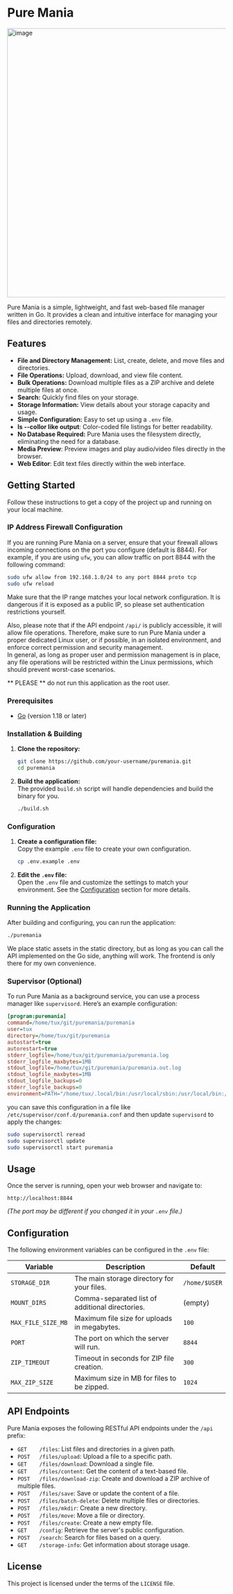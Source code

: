 # Pure Mania  
  
<img width="1366" height="621" alt="image" src="https://github.com/user-attachments/assets/b4b24f9f-c5eb-40fc-b512-3f5d4341afbc" />  

Pure Mania is a simple, lightweight, and fast web-based file manager written in Go. It provides a clean and intuitive interface for managing your files and directories remotely.  
  
## Features  
  
- **File and Directory Management:** List, create, delete, and move files and directories.  
- **File Operations:** Upload, download, and view file content.  
- **Bulk Operations:** Download multiple files as a ZIP archive and delete multiple files at once.  
- **Search:** Quickly find files on your storage.  
- **Storage Information:** View details about your storage capacity and usage.  
- **Simple Configuration:** Easy to set up using a `.env` file.  
- **ls --collor like output**: Color-coded file listings for better readability.
- **No Database Required:** Pure Mania uses the filesystem directly, eliminating the need for a database.
- **Media Preview**: Preview images and play audio/video files directly in the browser.
- **Web Editor**: Edit text files directly within the web interface.
  
## Getting Started  
  
Follow these instructions to get a copy of the project up and running on your local machine.  
### IP Address Firewall Configuration
If you are running Pure Mania on a server, ensure that your firewall allows incoming connections on the port you configure (default is 8844). For example, if you are using `ufw`, you can allow traffic on port 8844 with the following command:

```bash
sudo ufw allow from 192.168.1.0/24 to any port 8844 proto tcp
sudo ufw reload
```
Make sure that the IP range matches your local network configuration. It is dangerous if it is exposed as a public IP, so please set authentication restrictions yourself.

Also, please note that if the API endpoint `/api/` is publicly accessible, it will allow file operations. Therefore, make sure to run Pure Mania under a proper dedicated Linux user, or if possible, in an isolated environment, and enforce correct permission and security management.  
In general, as long as proper user and permission management is in place, any file operations will be restricted within the Linux permissions, which should prevent worst-case scenarios.  

** PLEASE ** do not run this application as the root user.
  
### Prerequisites  
  
- [Go](https://golang.org/doc/install) (version 1.18 or later)  
  
### Installation & Building  
  
1.  **Clone the repository:**  
    ```bash  
    git clone https://github.com/your-username/puremania.git  
    cd puremania  
    ```  
  
2.  **Build the application:**  
    The provided `build.sh` script will handle dependencies and build the binary for you.  
    ```bash  
    ./build.sh  
    ```  
  
### Configuration  
  
1.  **Create a configuration file:**  
    Copy the example `.env` file to create your own configuration.  
    ```bash  
    cp .env.example .env  
    ```  
  
2.  **Edit the `.env` file:**  
    Open the `.env` file and customize the settings to match your environment. See the [Configuration](#Configuration) section for more details.  
  
### Running the Application  
  
After building and configuring, you can run the application:  
  
```bash  
./puremania  
```  
We place static assets in the static directory, but as long as you can call the API implemented on the Go side, anything will work. The frontend is only there for my own convenience.  

### Supervisor (Optional)
To run Pure Mania as a background service, you can use a process manager like `supervisord`. Here’s an example configuration:  
 
```ini
[program:puremania]
command=/home/tux/git/puremania/puremania
user=tux
directory=/home/tux/git/puremania
autostart=true
autorestart=true
stderr_logfile=/home/tux/git/puremania/puremania.log
stderr_logfile_maxbytes=1MB
stdout_logfile=/home/tux/git/puremania/puremania.out.log
stdout_logfile_maxbytes=1MB
stdout_logfile_backups=0
stderr_logfile_backups=0
environment=PATH="/home/tux/.local/bin:/usr/local/sbin:/usr/local/bin:/usr/sbin:/usr/bin:/sbin:/home/tux/.tux/bin:/home/tux/.cargo/bin:/home/tux/.npm-global/bin",PYTHONPATH="/home/tux/.local/lib/python3.11/site-packages",HOME="/home/tux"
```
you can save this configuration in a file like `/etc/supervisor/conf.d/puremania.conf` and then update `supervisord` to apply the changes:  
 
```bash
sudo supervisorctl reread
sudo supervisorctl update
sudo supervisorctl start puremania
```

## Usage  
  
Once the server is running, open your web browser and navigate to:  
  
`http://localhost:8844`  
  
*(The port may be different if you changed it in your `.env` file.)*  
  
## Configuration  
  
The following environment variables can be configured in the `.env` file:  
  
| Variable           | Description                                     | Default              |  
| ------------------ | ----------------------------------------------- | -------------------- |  
| `STORAGE_DIR`      | The main storage directory for your files.      | `/home/$USER`        |  
| `MOUNT_DIRS`       | Comma-separated list of additional directories. | (empty)              |  
| `MAX_FILE_SIZE_MB` | Maximum file size for uploads in megabytes.     | `100`                |  
| `PORT`             | The port on which the server will run.          | `8844`               |  
| `ZIP_TIMEOUT`      | Timeout in seconds for ZIP file creation.       | `300`                |  
| `MAX_ZIP_SIZE`     | Maximum size in MB for files to be zipped.      | `1024`               |  
  
## API Endpoints  
  
Pure Mania exposes the following RESTful API endpoints under the `/api` prefix:  
  
- `GET    /files`: List files and directories in a given path.  
- `POST   /files/upload`: Upload a file to a specific path.  
- `GET    /files/download`: Download a single file.  
- `GET    /files/content`: Get the content of a text-based file.  
- `POST   /files/download-zip`: Create and download a ZIP archive of multiple files.  
- `POST   /files/save`: Save or update the content of a file.  
- `POST   /files/batch-delete`: Delete multiple files or directories.  
- `POST   /files/mkdir`: Create a new directory.  
- `POST   /files/move`: Move a file or directory.  
- `POST   /files/create`: Create a new empty file.  
- `GET    /config`: Retrieve the server's public configuration.  
- `POST   /search`: Search for files based on a query.  
- `GET    /storage-info`: Get information about storage usage.  
  
## License  
  
This project is licensed under the terms of the `LICENSE` file.  
  
